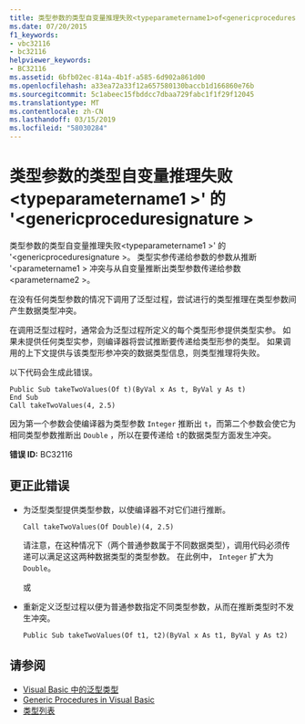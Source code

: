 ```yaml
---
title: 类型参数的类型自变量推理失败<typeparametername1>of<genericproceduresignature>
ms.date: 07/20/2015
f1_keywords:
- vbc32116
- bc32116
helpviewer_keywords:
- BC32116
ms.assetid: 6bfb02ec-814a-4b1f-a585-6d902a861d00
ms.openlocfilehash: a33ea72a33f12a657580130baccb1d166860e76b
ms.sourcegitcommit: 5c1abeec15fbddcc7dbaa729fabc1f1f29f12045
ms.translationtype: MT
ms.contentlocale: zh-CN
ms.lasthandoff: 03/15/2019
ms.locfileid: "58030284"
---
```

# <a name="type-argument-inference-failed-for-type-parameter-typeparametername1-of-genericproceduresignature"></a>类型参数的类型自变量推理失败\<typeparametername1 >' 的 '\<genericproceduresignature >
类型参数的类型自变量推理失败\<typeparametername1 >' 的 '\<genericproceduresignature >。 类型实参传递给参数的参数从推断 '\<parametername1 > 冲突与从自变量推断出类型参数传递给参数\<parametername2 >。  
  
 在没有任何类型参数的情况下调用了泛型过程，尝试进行的类型推理在类型参数间产生数据类型冲突。  
  
 在调用泛型过程时，通常会为泛型过程所定义的每个类型形参提供类型实参。 如果未提供任何类型实参，则编译器将尝试推断要传递给类型形参的类型。 如果调用的上下文提供与该类型形参冲突的数据类型信息，则类型推理将失败。  
  
 以下代码会生成此错误。  
  
```  
Public Sub takeTwoValues(Of t)(ByVal x As t, ByVal y As t)  
End Sub  
Call takeTwoValues(4, 2.5)  
```  
  
 因为第一个参数会使编译器为类型参数 `Integer` 推断出 `t`，而第二个参数会使它为相同类型参数推断出 `Double` ，所以在要传递给 `t`的数据类型方面发生冲突。  
  
 **错误 ID:** BC32116  
  
## <a name="to-correct-this-error"></a>更正此错误  
  
-   为泛型类型提供类型参数，以使编译器不对它们进行推断。  
  
    ```  
    Call takeTwoValues(Of Double)(4, 2.5)  
    ```  
  
     请注意，在这种情况下（两个普通参数属于不同数据类型），调用代码必须传递可以满足这这两种数据类型的类型参数。 在此例中， `Integer` 扩大为 `Double`。  
  
     或  
  
-   重新定义泛型过程以便为普通参数指定不同类型参数，从而在推断类型时不发生冲突。  
  
    ```  
    Public Sub takeTwoValues(Of t1, t2)(ByVal x As t1, ByVal y As t2)  
    ```  
  
## <a name="see-also"></a>请参阅

- [Visual Basic 中的泛型类型](../../visual-basic/programming-guide/language-features/data-types/generic-types.md)
- [Generic Procedures in Visual Basic](../../visual-basic/programming-guide/language-features/data-types/generic-procedures.md)
- [类型列表](../../visual-basic/language-reference/statements/type-list.md)
